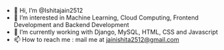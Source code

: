 - 👋 Hi, I’m @Ishitajain2512
- 👀 I’m interested in Machine Learning, Cloud Computing, Frontend Development and Backend Development
- 🌱 I’m currently working with Django, MySQL, HTML, CSS and Javascript
- 📫 How to reach me : mail me at jainishita2512@gmail.com

<!---
Ishitajain2512/Ishitajain2512 is a ✨ special ✨ repository because its `README.md` (this file) appears on your GitHub profile.
You can click the Preview link to take a look at your changes.
--->
